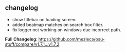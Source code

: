 ## changelog
- show titlebar on loading screen.
- added beatmap matches on search box filter.
- fix logger not working on windows due incorrect path.

**Full Changelog**: https://github.com/mezleca/osu-stuff/compare/v1.7.1...v1.7.2
